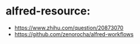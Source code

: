 # alfred-resource:
+ https://www.zhihu.com/question/20873070
+ https://github.com/zenorocha/alfred-workflows
